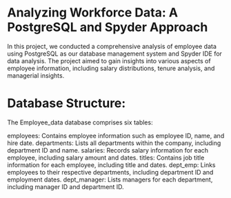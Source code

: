 # Analyzing Workforce Data: A PostgreSQL and Spyder Approach

In this project, we conducted a comprehensive analysis of employee data using PostgreSQL as our database management system and Spyder IDE for data analysis. The project aimed to gain insights into various aspects of employee information, including salary distributions, tenure analysis, and managerial insights.

# Database Structure:
The Employee_data database comprises six tables:

employees: Contains employee information such as employee ID, name, and hire date.
departments: Lists all departments within the company, including department ID and name.
salaries: Records salary information for each employee, including salary amount and dates.
titles: Contains job title information for each employee, including title and dates.
dept_emp: Links employees to their respective departments, including department ID and employment dates.
dept_manager: Lists managers for each department, including manager ID and department ID.


